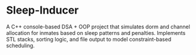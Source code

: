 # Sleep-Inducer
A C++ console-based DSA + OOP project that simulates dorm and channel allocation for inmates based on sleep patterns and penalties. Implements STL stacks, sorting logic, and file output to model constraint-based scheduling.
